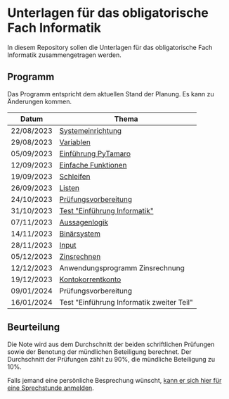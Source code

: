 # Unterlagen für das obligatorische Fach Informatik

In diesem Repository sollen die Unterlagen für das obligatorische Fach Informatik zusammengetragen werden.

## Programm

Das Programm entspricht dem aktuellen Stand der Planung. Es kann zu
Änderungen kommen.

| Datum | Thema |
| ----- | ----- |
| 22/08/2023 | [Systemeinrichtung](230822/01_grundeinrichtung.md) |         
| 29/08/2023 | [Variablen](230829/02_variablen.md)	      |             
| 05/09/2023 | [Einführung PyTamaro](230905/pytamaro.md) |	       
| 12/09/2023 | [Einfache Funktionen](230912/funktionen.md)	|       
| 19/09/2023 | [Schleifen](230919/schleifen.md)	 |      
| 26/09/2023 | [Listen](230926/listen.md) |	
| 24/10/2023 | [Prüfungsvorbereitung](231024/pruefungsbedingungen.md) |
| 31/10/2023 | [Test "Einführung Informatik"](https://nbviewer.org/github/I-gW-23-27/Skript/blob/main/docs/231031/Musterloesung.ipynb) |
| 07/11/2023 | [Aussagenlogik](231107/231107_logik.md)	   |
| 14/11/2023 | [Binärsystem](231114/binaersystem.md)	           |
| 28/11/2023 |  [Input](231128/input_intro.md)          |   
| 05/12/2023 | 	[Zinsrechnen](231204/zinsrechnen.md)	               |
| 12/12/2023 | Anwendungsprogramm Zinsrechnung	|
| 19/12/2023 | [Kontokorrentkonto](231219/oop.md)	|
| 09/01/2024 | Prüfungsvorbereitung	|
| 16/01/2024 | Test "Einführung Informatik zweiter Teil" |	

## Beurteilung

Die Note wird aus dem Durchschnitt der beiden schriftlichen Prüfungen
sowie der Benotung der mündlichen Beteiligung berechnet. Der
Durchschnitt der Prüfungen zählt zu 90%, die mündliche Beteiligung zu
10%.

Falls jemand eine persönliche Besprechung wünscht, [kann er sich hier für
eine Sprechstunde anmelden](https://calendar.app.google/B6ZDE2UtWVfXkoo58).
